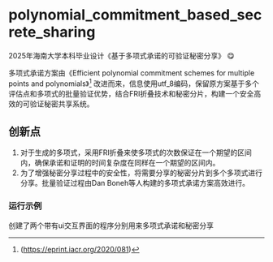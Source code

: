 # polynomial_commitment_based_secrete_sharing
2025年海南大学本科毕业设计《基于多项式承诺的可验证秘密分享》 :yum:

多项式承诺方案由《Efficient polynomial commitment schemes for multiple points and polynomials》[^1]
改进而来，信息使用utf_8编码，保留原方案基于多个评估点和多项式的批量验证优势，结合FRI折叠技术和秘密分片，构建一个安全高效的可验证秘密共享系统。 

## 创新点
1. 对于生成的多项式，采用FRI折叠来使多项式的次数保证在一个期望的区间内，确保承诺和证明的时间复杂度在同样在一个期望的区间内。
2. 为了增强秘密分享过程中的安全性，将需要分享的秘密分片到多个多项式进行分享。批量验证过程由Dan Boneh等人构建的多项式承诺方案高效进行。

[^1]: (https://eprint.iacr.org/2020/081)

### 运行示例
创建了两个带有ui交互界面的程序分别用来多项式承诺和秘密分享



